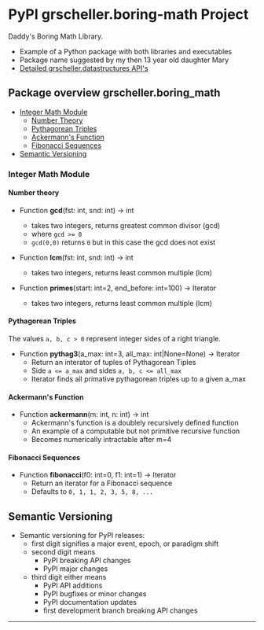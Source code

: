 # PyPI grscheller.boring-math Project

Daddy's Boring Math Library.

* Example of a Python package with both libraries and executables
* Package name suggested by my then 13 year old daughter Mary
* [Detailed grscheller.datastructures API's][1]

## Package overview grscheller.boring_math

* [Integer Math Module](#integer-math-module)
  * [Number Theory](#number-theory)
  * [Pythagorean Triples](#pythagorean-triples)
  * [Ackermann's Function](#ackermanns-function)
  * [Fibonacci Sequences](#fibonacci-sequences)
* [Semantic Versioning](#semantic-versioning)

### Integer Math Module

#### Number theory 

* Function **gcd**(fst: int, snd: int) -> int
  * takes two integers, returns greatest common divisor (gcd)
  * where `gcd >= 0`
  * `gcd(0,0)` returns `0` but in this case the gcd does not exist

* Function **lcm**(fst: int, snd: int) -> int
  * takes two integers, returns least common multiple (lcm)

* Function **primes**(start: int=2, end_before: int=100) -> Iterator
  * takes two integers, returns least common multiple (lcm)

#### Pythagorean Triples

The values `a, b, c > 0` represent integer sides of a right triangle.

* Function **pythag3**(a_max: int=3, all_max: int|None=None) -> Iterator
  * Return an interator of tuples of Pythagorean Tiples
  * Side `a <= a_max` and sides `a, b, c <= all_max`
  * Iterator finds all primative pythagorean triples up to a given a_max

#### Ackermann's Function

* Function **ackermann**(m: int, n: int) -> int
  * Ackermann's function is a doublely recursively defined function
  * An example of a computable but not primitive recursive function
  * Becomes numerically intractable after m=4

#### Fibonacci Sequences

* Function **fibonacci**(f0: int=0, f1: int=1) -> Iterator
  * Return an iterator for a Fibonacci sequence
  * Defaults to `0, 1, 1, 2, 3, 5, 8, ...`

## Semantic Versioning

* Semantic versioning for PyPI releases:
  * first digit signifies a major event, epoch, or paradigm shift
  * second digit means
    * PyPI breaking API changes
    * PyPI major changes
  * third digit either means
    * PyPI API additions
    * PyPI bugfixes or minor changes
    * PyPI documentation updates
    * first development branch breaking API changes

---

[1]: https://grscheller.github.io/boring-math/
